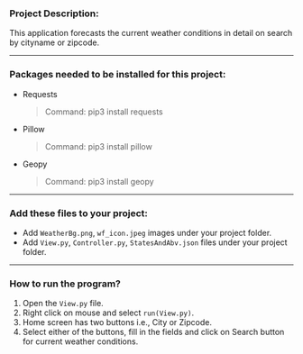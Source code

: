 ### Project Description:
   This application forecasts the current weather conditions in detail on search by cityname or zipcode.

---

### Packages needed to be installed for this project:
- Requests
   > Command: pip3 install requests
- Pillow
   > Command: pip3 install pillow
- Geopy
   > Command: pip3 install geopy
---

### Add these files to your project:
- Add `WeatherBg.png`, `wf_icon.jpeg` images under your project folder.
- Add `View.py`, `Controller.py`, `StatesAndAbv.json` files under your project folder.
---

### How to run the program?
1. Open the `View.py` file.
2. Right click on mouse and select `run(View.py)`.
3. Home screen has two buttons i.e., City or Zipcode.
4. Select either of the buttons, fill in the fields and click on Search button for current weather conditions.


